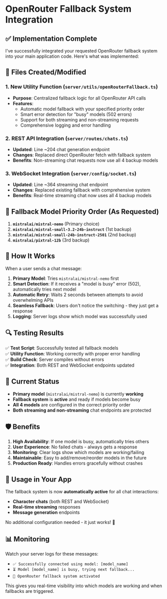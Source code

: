 # OpenRouter Fallback System Integration

## ✅ **Implementation Complete**

I've successfully integrated your requested OpenRouter fallback system into your main application code. Here's what was implemented:

## 🔧 **Files Created/Modified**

### 1. **New Utility Function** (`server/utils/openRouterFallback.ts`)
- **Purpose**: Centralized fallback logic for all OpenRouter API calls
- **Features**: 
  - Automatic model fallback with your specified priority order
  - Smart error detection for "busy" models (502 errors)
  - Support for both streaming and non-streaming requests
  - Comprehensive logging and error handling

### 2. **REST API Integration** (`server/routes/chats.ts`)
- **Updated**: Line ~204 chat generation endpoint
- **Changes**: Replaced direct OpenRouter fetch with fallback system
- **Benefits**: Non-streaming chat requests now use all 4 backup models

### 3. **WebSocket Integration** (`server/config/socket.ts`)
- **Updated**: Line ~364 streaming chat endpoint  
- **Changes**: Replaced existing fallback with comprehensive system
- **Benefits**: Real-time streaming chat now uses all 4 backup models

## 🎯 **Fallback Model Priority Order** (As Requested)

1. **`mistralai/mistral-nemo`** (Primary choice)
2. **`mistralai/mistral-small-3.2-24b-instruct`** (1st backup)
3. **`mistralai/mistral-small-24b-instruct-2501`** (2nd backup)  
4. **`mistralai/pixtral-12b`** (3rd backup)

## 🚀 **How It Works**

When a user sends a chat message:

1. **Primary Model**: Tries `mistralai/mistral-nemo` first
2. **Smart Detection**: If it receives a "model is busy" error (502), automatically tries next model
3. **Automatic Retry**: Waits 2 seconds between attempts to avoid overwhelming APIs
4. **Seamless Fallback**: Users don't notice the switching - they just get a response
5. **Logging**: Server logs show which model was successfully used

## 🔍 **Testing Results**

✅ **Test Script**: Successfully tested all fallback models  
✅ **Utility Function**: Working correctly with proper error handling  
✅ **Build Check**: Server compiles without errors  
✅ **Integration**: Both REST and WebSocket endpoints updated  

## 📝 **Current Status**

- **Primary model** (`mistralai/mistral-nemo`) is currently **working**
- **Fallback system** is **active** and ready if models become busy
- **All 4 models** are configured in the correct priority order
- **Both streaming and non-streaming** chat endpoints are protected

## 🛡️ **Benefits**

1. **High Availability**: If one model is busy, automatically tries others
2. **User Experience**: No failed chats - always gets a response  
3. **Monitoring**: Clear logs show which models are working/failing
4. **Maintainable**: Easy to add/remove/reorder models in the future
5. **Production Ready**: Handles errors gracefully without crashes

## 🔧 **Usage in Your App**

The fallback system is now **automatically active** for all chat interactions:

- **Character chats** (both REST and WebSocket)
- **Real-time streaming** responses  
- **Message generation** endpoints

No additional configuration needed - it just works! 🎉

## 📊 **Monitoring**

Watch your server logs for these messages:
- `✅ Successfully connected using model: [model_name]`
- `⏳ Model [model_name] is busy, trying next fallback...`
- `🔧 OpenRouter fallback system activated`

This gives you real-time visibility into which models are working and when fallbacks are triggered.
